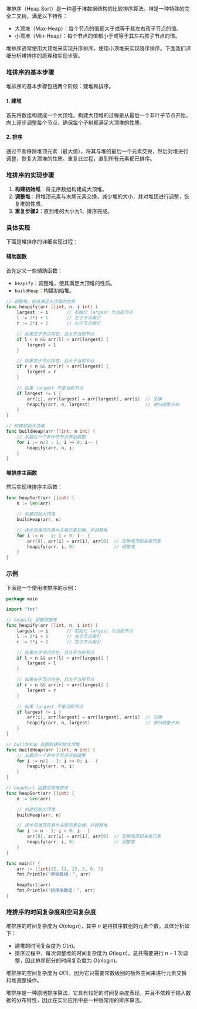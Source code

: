 堆排序（Heap Sort）是一种基于堆数据结构的比较排序算法。堆是一种特殊的完全二叉树，满足以下特性：

- 大顶堆（Max-Heap）：每个节点的值都大于或等于其左右孩子节点的值。
- 小顶堆（Min-Heap）：每个节点的值都小于或等于其左右孩子节点的值。

堆排序通常使用大顶堆来实现升序排序，使用小顶堆来实现降序排序。下面我们详细分析堆排序的原理和实现步骤。

### 堆排序的基本步骤

堆排序的基本步骤包括两个阶段：建堆和排序。

#### 1. 建堆

首先将数组构建成一个大顶堆。构建大顶堆的过程是从最后一个非叶子节点开始，向上逐步调整每个节点，确保每个子树都满足大顶堆的性质。

#### 2. 排序

通过不断移除堆顶元素（最大值），将其与堆的最后一个元素交换，然后对堆进行调整，恢复大顶堆的性质。重复此过程，直到所有元素都已排序。

### 堆排序的实现步骤

1. **构建初始堆**：将无序数组构建成大顶堆。
2. **调整堆**：将堆顶元素与末尾元素交换，减少堆的大小，并对堆顶进行调整，恢复堆的性质。
3. **重复步骤2**：直到堆的大小为1，排序完成。

### 具体实现

下面是堆排序的详细实现过程：

#### 辅助函数

首先定义一些辅助函数：

- `heapify`：调整堆，使其满足大顶堆的性质。
- `buildHeap`：构建初始堆。

```go
// 调整堆，使其满足大顶堆的性质
func heapify(arr []int, n, i int) {
    largest := i       // 初始化 largest 为当前节点
    l := 2*i + 1       // 左子节点索引
    r := 2*i + 2       // 右子节点索引

    // 如果左子节点存在，且大于当前节点
    if l < n && arr[l] > arr[largest] {
        largest = l
    }

    // 如果右子节点存在，且大于当前节点
    if r < n && arr[r] > arr[largest] {
        largest = r
    }

    // 如果 largest 不是当前节点
    if largest != i {
        arr[i], arr[largest] = arr[largest], arr[i]  // 交换
        heapify(arr, n, largest)                     // 递归调整子树
    }
}

// 构建初始大顶堆
func buildHeap(arr []int, n int) {
    // 从最后一个非叶子节点开始调整
    for i := n/2 - 1; i >= 0; i-- {
        heapify(arr, n, i)
    }
}
```

#### 堆排序主函数

然后实现堆排序主函数：

```go
func heapSort(arr []int) {
    n := len(arr)

    // 构建初始大顶堆
    buildHeap(arr, n)

    // 逐步将堆顶元素与末尾元素交换，并调整堆
    for i := n - 1; i > 0; i-- {
        arr[0], arr[i] = arr[i], arr[0]  // 交换堆顶和末尾元素
        heapify(arr, i, 0)               // 调整堆
    }
}
```

### 示例

下面是一个使用堆排序的示例：

```go
package main

import "fmt"

// heapify 函数调整堆
func heapify(arr []int, n, i int) {
    largest := i       // 初始化 largest 为当前节点
    l := 2*i + 1       // 左子节点索引
    r := 2*i + 2       // 右子节点索引

    // 如果左子节点存在，且大于当前节点
    if l < n && arr[l] > arr[largest] {
        largest = l
    }

    // 如果右子节点存在，且大于当前节点
    if r < n && arr[r] > arr[largest] {
        largest = r
    }

    // 如果 largest 不是当前节点
    if largest != i {
        arr[i], arr[largest] = arr[largest], arr[i]  // 交换
        heapify(arr, n, largest)                     // 递归调整子树
    }
}

// buildHeap 函数构建初始大顶堆
func buildHeap(arr []int, n int) {
    // 从最后一个非叶子节点开始调整
    for i := n/2 - 1; i >= 0; i-- {
        heapify(arr, n, i)
    }
}

// heapSort 函数实现堆排序
func heapSort(arr []int) {
    n := len(arr)

    // 构建初始大顶堆
    buildHeap(arr, n)

    // 逐步将堆顶元素与末尾元素交换，并调整堆
    for i := n - 1; i > 0; i-- {
        arr[0], arr[i] = arr[i], arr[0]  // 交换堆顶和末尾元素
        heapify(arr, i, 0)               // 调整堆
    }
}

func main() {
    arr := []int{12, 11, 13, 5, 6, 7}
    fmt.Println("原始数组：", arr)

    heapSort(arr)
    fmt.Println("排序后数组：", arr)
}
```

### 堆排序的时间复杂度和空间复杂度

堆排序的时间复杂度为 $O(n \log n)$，其中 $n$ 是待排序数组的元素个数。具体分析如下：

- 建堆的时间复杂度为 $O(n)$。
- 排序过程中，每次调整堆的时间复杂度为 $O(\log n)$，总共需要进行 $n-1$ 次调整，因此排序部分的时间复杂度为 $O(n \log n)$。

堆排序的空间复杂度为 $O(1)$，因为它只需要常数级别的额外空间来进行元素交换和堆调整操作。

堆排序是一种原地排序算法，它具有较好的时间复杂度表现，并且不依赖于输入数据的分布特性，因此在实际应用中是一种很常用的排序算法。